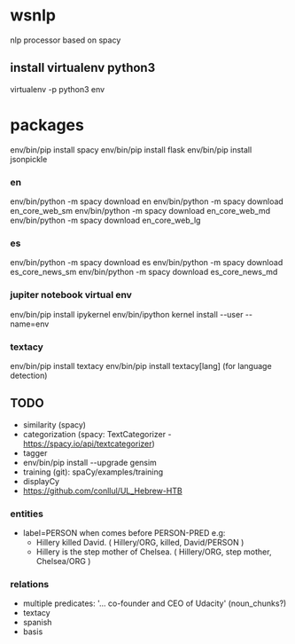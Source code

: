 # wsnlp
nlp processor based on spacy

## install virtualenv python3
virtualenv -p python3 env

# packages
env/bin/pip install spacy
env/bin/pip install flask
env/bin/pip install jsonpickle

### en
env/bin/python -m spacy download en
env/bin/python -m spacy download en_core_web_sm
env/bin/python -m spacy download en_core_web_md
env/bin/python -m spacy download en_core_web_lg

### es
env/bin/python -m spacy download es
env/bin/python -m spacy download es_core_news_sm
env/bin/python -m spacy download es_core_news_md

### jupiter notebook virtual env
env/bin/pip install ipykernel
env/bin/ipython kernel install --user --name=env

### textacy
env/bin/pip install textacy
env/bin/pip install textacy[lang] (for language detection)

## TODO
- similarity (spacy)
- categorization (spacy: TextCategorizer - https://spacy.io/api/textcategorizer)
- tagger
- env/bin/pip install --upgrade gensim
- training (git): spaCy/examples/training
- displayCy
- https://github.com/conllul/UL_Hebrew-HTB

### entities
- label=PERSON when comes before PERSON-PRED
  e.g: 
  - Hillery killed David.
    ( Hillery/ORG, killed, David/PERSON )
  - Hillery is the step mother of Chelsea.
    ( Hillery/ORG, step mother, Chelsea/ORG )

### relations
- multiple predicates: '... co-founder and CEO of Udacity' (noun_chunks?)
- textacy
- spanish
- basis
